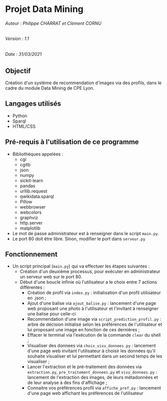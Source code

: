 # Projet Data Mining 
###### Auteur : Philippe CHARRAT et Clément CORNU
###### Version : 1.1
###### Date : 31/03/2021

## Objectif
Création d'un système de recommendation d'images via des profils, dans le cadre du module Data Mining de CPE Lyon. 

## Langages utilisés
- Python
- Sparql
- HTML/CSS

## Pré-requis à l'utilisation de ce programme
- Bibliothèques appelées :
  - cgi
  - cgitb
  - json
  - numpy
  - sickit-learn
  - pandas
  - urllib.request
  - qwikidata.sparql
  - Pillow
  - webbrowser
  - webcolors
  - graphviz
  - http.server
  - matplotlib
- Le mot de passe administrateur est à renseigner dans le script `main.py`.
- Le port 80 doit être libre. Sinon, modifier le port dans `serveur.py`

## Fonctionnement
- Un script principal (`main.py`) qui va effectuer les étapes suivantes :
  - Création d'un deuxième processus, pour exécuter en administrateur un serveur web sur le port 80.
  - Début d'une boucle infinie où l'utilisateur a le choix entre 7 actions différentes :
      - Création de profil via `index.py` : initialisation d'un profil utilisateur en .json ;
      - Ajout d'une balise via `ajout_balise.py` : lancement d'une page web proposant une photo à l'utilisateur et l'invitant à renseigner une balise pour celle-ci
      - Recommendation d'une image via `script_prediction_profil.py` : arbre de décision initialisé selon les préférences de l'utilisateur et lui proposant une image en fonction de ces dernières ;
      - Effacer le terminal via l'exécution de la commande `clear` du shell ;
      - Visualiser des donnees via `choix_visu_donnees.py` : lancement d'une page web invitant l'utilisateur à choisir les données qu'il souhaite visualiser et lui permettant dans un second temps de les visualiser ;
      - Lancer l'extraction et le pré-traitement des données via `extraction.py`, `pre_traitement_donnees.py` et `visu_donnees.py` : lancement de l'extraction des images, de leurs métadonnées et de leur analyse à des fins d'affichage ;
      - Connaitre vos préférences profil via `affiche_pref.py` : lancement d'une page web affichant les préférences de l'utilisateur


